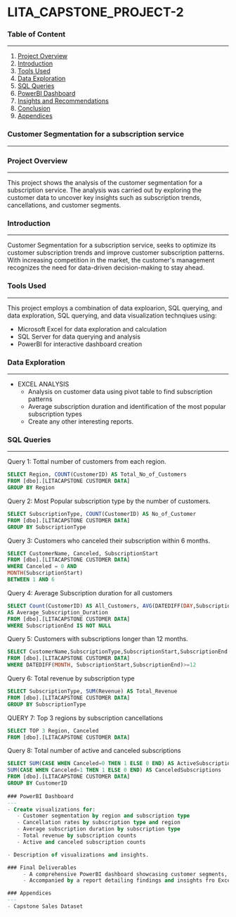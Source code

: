# LITA_CAPSTONE_PROJECT-2

### Table of Content
---
1. [Project Overview](#project-overview)
2. [Introduction](#introduction)
3. [Tools Used](#tools-used)
4. [Data Exploration](#data-exploration)
5. [SQL Queries](#sql-queries)
6. [PowerBI Dashboard](#powerbi-dashboard)
7. [Insights and Recommendations](#insights-and-recommendations)
8. [Conclusion](#conclusion)
9. [Appendices](#appendices)

### Customer Segmentation for a subscription service
---

### Project Overview
---
This project shows the analysis of the customer segmentation for a subscription service. The analysis was carried out by exploring the customer data to uncover key insights such as subscription trends, cancellations, and customer segments.

### Introduction
---
Customer Segmentation for a subscription service, seeks to optimize its customer subscription trends and improve customer subscription patterns. With increasing competition in the market, the customer's management recognizes the need for data-driven decision-making to stay ahead.

### Tools Used
---
This project employs a combination of data exploarion, SQL querying, and data exploration, SQL querying, and data visualization technqiues using:
- Microsoft Excel for data exploration and calculation
- SQL Server for data querying and analysis
- PowerBI for interactive dashboard creation

### Data Exploration
---
- EXCEL ANALYSIS
   - Analysis on customer data using pivot table to find subscription patterns
   - Average subscription duration and identification of the most popular subscription types
   - Create any other interesting reports.

 
### SQL Queries
---
Query 1: Tottal number of customers from each region.
```SQL
SELECT Region, COUNT(CustomerID) AS Total_No_of_Customers
FROM [dbo].[LITACAPSTONE CUSTOMER DATA]
GROUP BY Region
```
Query 2: Most Popular subscription type by the number of customers.
```SQL
SELECT SubscriptionType, COUNT(CustomerID) AS No_of_Customer
FROM [dbo].[LITACAPSTONE CUSTOMER DATA]
GROUP BY SubscriptionType
```
Query 3: Customers who canceled their subscription within 6 months.
```SQL
SELECT CustomerName, Canceled, SubscriptionStart 
FROM [dbo].[LITACAPSTONE CUSTOMER DATA]
WHERE Canceled = 0 AND
MONTH(SubscriptionStart)
BETWEEN 1 AND 6
```
Query 4: Average Subscription duration for all customers
```  SQL
SELECT Count(CustomerID) AS All_Customers, AVG(DATEDIFF(DAY,SubscriptionStart,SubscriptionEnd)) 
AS Average_Subscription_Duration 
FROM [dbo].[LITACAPSTONE CUSTOMER DATA]
WHERE SubscriptionEnd IS NOT NULL
```
Query 5: Customers with subscriptions longer than 12 months.
```SQL
SELECT CustomerName,SubscriptionType,SubscriptionStart,SubscriptionEnd 
FROM [dbo].[LITACAPSTONE CUSTOMER DATA]
WHERE DATEDIFF(MONTH, SubscriptionStart,SubscriptionEnd)>=12
```
Query 6: Total revenue by subscription type
```SQL
SELECT SubscriptionType, SUM(Revenue) AS Total_Revenue
FROM [dbo].[LITACAPSTONE CUSTOMER DATA]
GROUP BY SubscriptionType

```
QUERY 7: Top 3 regions by subscription cancellations
```SQL
SELECT TOP 3 Region, Canceled 
FROM [dbo].[LITACAPSTONE CUSTOMER DATA]
```
Query 8: Total number of active and canceled subscriptions
```SQL
SELECT SUM(CASE WHEN Canceled=0 THEN 1 ELSE 0 END) AS ActiveSubscriptions,
SUM(CASE WHEN Canceled=1 THEN 1 ELSE 0 END) AS CanceledSubscriptions
FROM [dbo].[LITACAPSTONE CUSTOMER DATA] 
GROUP BY CustomerID
     
### PowerBI Dashboard
---
- Create visualizations for:
   - Customer segmentation by region and subscription type
   - Cancellation rates by subscription type and region
   - Average subscription duration by subscription type
   - Total revenue by subscription counts
   - Active and canceled subscription counts

- Description of visualizations and insights.

### Final Deliverables
     - A comprehensive PowerBI dashboard showcasing customer segments, cancellations, and subscription trends.
     - Accompanied by a report detailing findings and insights fro Excel and SQL analyses.

### Appendices
---
- Capstone Sales Dataset

